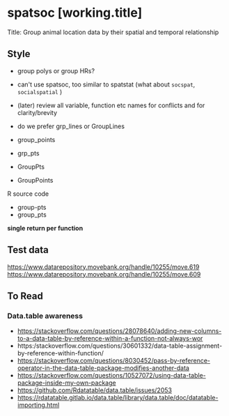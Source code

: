 # spatsoc [working.title]
Title: Group animal location data by their spatial and temporal relationship




## Style
* group polys or group HRs?
* can't use spatsoc, too similar to spatstat (what about `socspat`, `socialspatial` )
* (later) review all variable, function etc names for conflicts and for clarity/brevity
* do we prefer grp_lines or GroupLines

* group_points
* grp_pts
* GroupPts
* GroupPoints

R source code

* group-pts
* group_pts

**single return per function**

## Test data
https://www.datarepository.movebank.org/handle/10255/move.619
https://www.datarepository.movebank.org/handle/10255/move.609

## To Read
### Data.table awareness
* https://stackoverflow.com/questions/28078640/adding-new-columns-to-a-data-table-by-reference-within-a-function-not-always-wor
* https:/stackoverflow.com/questions/30601332/data-table-assignment-by-reference-within-function/
* https://stackoverflow.com/questions/8030452/pass-by-reference-operator-in-the-data-table-package-modifies-another-data
* https://stackoverflow.com/questions/10527072/using-data-table-package-inside-my-own-package
* https://github.com/Rdatatable/data.table/issues/2053
* https://rdatatable.gitlab.io/data.table/library/data.table/doc/datatable-importing.html
